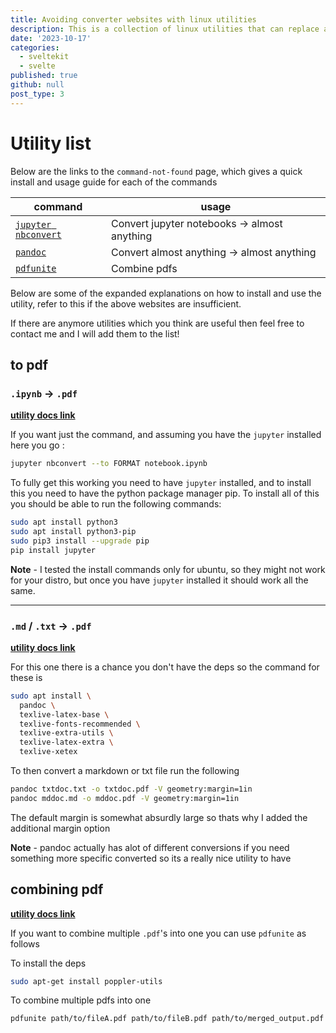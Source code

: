 ```yaml
---
title: Avoiding converter websites with linux utilities
description: This is a collection of linux utilities that can replace any converter website you need, and can also be used offline
date: '2023-10-17'
categories:
  - sveltekit
  - svelte
published: true
github: null
post_type: 3
---
```


# Utility list 

Below are the links to the `command-not-found` page, which gives a quick install and usage guide for each of the commands

| command | usage |
|--|--|
|[`jupyter nbconvert`](https://command-not-found.com/jupyter-nbconvert)|Convert jupyter notebooks $\rightarrow$ almost anything|
|[`pandoc`](https://command-not-found.com/pandoc)|Convert almost anything $\rightarrow$ almost anything|
|[`pdfunite`](https://command-not-found.com/pdfunite)|Combine pdfs|

Below are some of the expanded explanations on how to install and use the utility, refer to this if the above websites are insufficient.

If there are anymore utilities which you think are useful then feel free to contact me and I will add them to the list!

## to pdf

### `.ipynb` $\rightarrow$ `.pdf`

[**utility docs link**](https://nbconvert.readthedocs.io/en/latest/usage.html)

If you want just the command, and assuming you have the `jupyter` installed here you go :

```bash
jupyter nbconvert --to FORMAT notebook.ipynb
```

To fully get this working you need to have `jupyter` installed, and to install this you need to have the python package manager pip. To install all of this you should be able to run the following commands: 

```bash
sudo apt install python3
sudo apt install python3-pip
sudo pip3 install --upgrade pip
pip install jupyter
```

**Note** - I tested the install commands only for ubuntu, so they might not work for your distro, but once you have `jupyter` installed it should work all the same.

---

### `.md` / `.txt` $\rightarrow$ `.pdf`

[**utility docs link**](https://pandoc.org/MANUAL.html)

For this one there is a chance you don't have the deps so the command for these is 

```bash
sudo apt install \
  pandoc \
  texlive-latex-base \
  texlive-fonts-recommended \
  texlive-extra-utils \
  texlive-latex-extra \
  texlive-xetex
```

To then convert a markdown or txt file run the following 

```bash 
pandoc txtdoc.txt -o txtdoc.pdf -V geometry:margin=1in
pandoc mddoc.md -o mddoc.pdf -V geometry:margin=1in 
```

The default margin is somewhat absurdly large so thats why I added the additional margin option

**Note** - pandoc actually has alot of different conversions if you need something more specific converted so its a really nice utility to have


## combining pdf

[**utility docs link**](https://manpages.ubuntu.com/manpages/focal/man1/pdfunite.1.html)

If you want to combine multiple `.pdf`'s into one you can use `pdfunite` as follows

To install the deps

```bash
sudo apt-get install poppler-utils
```

To combine multiple pdfs into one 

```bash
pdfunite path/to/fileA.pdf path/to/fileB.pdf path/to/merged_output.pdf
```

